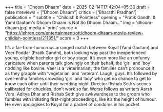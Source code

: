+++
title = "Dhoom Dhaam"
date = 2025-02-14T17:42:04+05:30
draft = false
mreviews = ["Dhoom Dhaam"]
critics = ['Bharathi Pradhan']
publication = ''
subtitle = "Childish & Pointless"
opening = "Pratik Gandhi & Yami Gautam's Dhoom Dhaam Is Not So Dhoom Dhaam..."
img = 'dhoom-dhaam.jpg'
media = 'print'
source = "https://lehren.com/entertainment/ott/dhoom-dhaam-movie-review-childish-pointless/211351/"
score = 3
+++

It’s a far-from-humorous arranged match between Koyal (Yami Gautam) and Veer Poddar (Pratik Gandhi), both looking way past the inexperienced young, eligible bachelor girl or boy stage. It’s even more like an unfunny caricature when parents talk glowingly on their behalf, the ‘girl’ and ‘boy’ nodding like bovine. Veer is a ‘veterinarian’, the families can’t pronounce it as they grapple with ‘vegetarian’ and ‘veteran’. Laugh, guys. It’s followed by over-enthu families crowding ‘girl’ and ‘boy’ who get no chance to get to know each other until their wedding night. Director Rishab Seth’s scenes calibrated for chuckles, don’t work so far. Worse follows as writers Aarsh Vora, Aditya Dhar and Rishab Seth give awkwardness to the groom who fumbles with initiating first-night proceedings, like it’s the height of humour. He even apologises to Koyal for a packet of condoms in his pocket.
